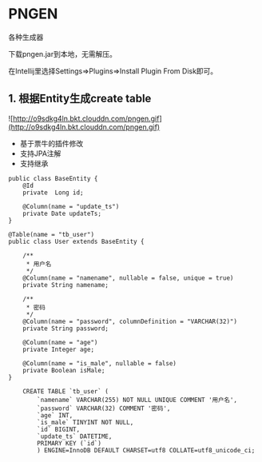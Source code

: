 PNGEN
===
各种生成器

下载pngen.jar到本地，无需解压。

在Intellij里选择Settings=>Plugins=>Install Plugin From Disk即可。

## 1. 根据Entity生成create table

![http://o9sdkg4ln.bkt.clouddn.com/pngen.gif](http://o9sdkg4ln.bkt.clouddn.com/pngen.gif)

- 基于票牛的插件修改
- 支持JPA注解
- 支持继承

```
public class BaseEntity {
    @Id
    private  Long id;

    @Column(name = "update_ts")
    private Date updateTs;
}

@Table(name = "tb_user")
public class User extends BaseEntity {

    /**
     * 用户名
     */
    @Column(name = "namename", nullable = false, unique = true)
    private String namename;

    /**
     * 密码
     */
    @Column(name = "password", columnDefinition = "VARCHAR(32)")
    private String password;

    @Column(name = "age")
    private Integer age;

    @Column(name = "is_male", nullable = false)
    private Boolean isMale;
}

    CREATE TABLE `tb_user` (
        `namename` VARCHAR(255) NOT NULL UNIQUE COMMENT '用户名',
        `password` VARCHAR(32) COMMENT '密码',
        `age` INT,
        `is_male` TINYINT NOT NULL,
        `id` BIGINT,
        `update_ts` DATETIME,
        PRIMARY KEY (`id`)
        ) ENGINE=InnoDB DEFAULT CHARSET=utf8 COLLATE=utf8_unicode_ci;
```